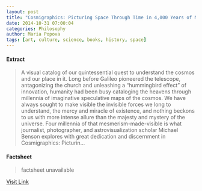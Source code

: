```yaml
---
layout: post
title: "Cosmigraphics: Picturing Space Through Time in 4,000 Years of Mapping the Universe"
date: 2014-10-31 07:00:04
categories: Philosophy
author: Maria Popova
tags: [art, culture, science, books, history, space]
---
```



#### Extract
>A visual catalog of our quintessential quest to understand the cosmos and our place in it. Long before Galileo pioneered the telescope, antagonizing the church and unleashing a &#8220;hummingbird effect&#8221; of innovation, humanity had been busy cataloging the heavens through millennia of imaginative speculative maps of the cosmos. We have always sought to make visible the invisible forces we long to understand, the mercy and miracle of existence, and nothing beckons to us with more intense allure than the majesty and mystery of the universe. Four millennia of that mesmerism-made-visible is what journalist, photographer, and astrovisualization scholar Michael Benson explores with great dedication and discernment in Cosmigraphics: Picturin...

#### Factsheet
>factsheet unavailable

[Visit Link](http://feedproxy.google.com/~r/brainpickings/rss/~3/R7xjZtj7Fvk/)



